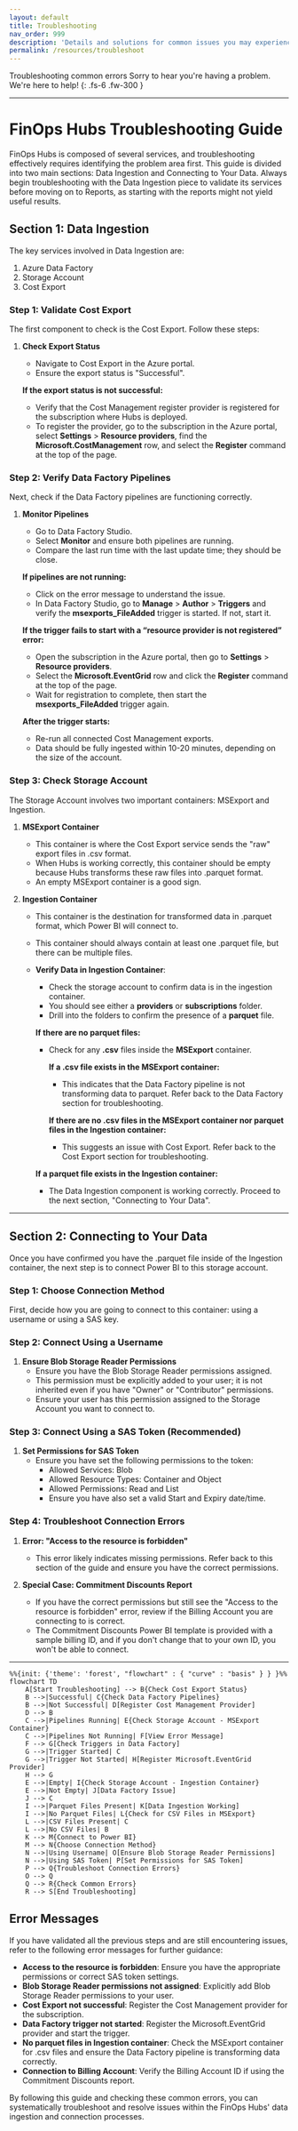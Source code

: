 ```yaml
---
layout: default
title: Troubleshooting
nav_order: 999
description: 'Details and solutions for common issues you may experience.'
permalink: /resources/troubleshoot
---
```


<span class="fs-9 d-block mb-4">Troubleshooting common errors</span>
Sorry to hear you're having a problem. We're here to help!
{: .fs-6 .fw-300 }

---

# FinOps Hubs Troubleshooting Guide

FinOps Hubs is composed of several services, and troubleshooting effectively requires identifying the problem area first. This guide is divided into two main sections: Data Ingestion and Connecting to Your Data. Always begin troubleshooting with the Data Ingestion piece to validate its services before moving on to Reports, as starting with the reports might not yield useful results.

## Section 1: Data Ingestion

The key services involved in Data Ingestion are:
1. Azure Data Factory
2. Storage Account
3. Cost Export

### Step 1: Validate Cost Export

The first component to check is the Cost Export. Follow these steps:

1. **Check Export Status**
   - Navigate to Cost Export in the Azure portal.
   - Ensure the export status is "Successful".
   
   **If the export status is not successful:**
   - Verify that the Cost Management register provider is registered for the subscription where Hubs is deployed.
   - To register the provider, go to the subscription in the Azure portal, select **Settings** > **Resource providers**, find the **Microsoft.CostManagement** row, and select the **Register** command at the top of the page.

### Step 2: Verify Data Factory Pipelines

Next, check if the Data Factory pipelines are functioning correctly.

1. **Monitor Pipelines**
   - Go to Data Factory Studio.
   - Select **Monitor** and ensure both pipelines are running.
   - Compare the last run time with the last update time; they should be close.

   **If pipelines are not running:**
   - Click on the error message to understand the issue.
   - In Data Factory Studio, go to **Manage** > **Author** > **Triggers** and verify the **msexports_FileAdded** trigger is started. If not, start it.
   
   **If the trigger fails to start with a “resource provider is not registered” error:**
   - Open the subscription in the Azure portal, then go to **Settings** > **Resource providers**.
   - Select the **Microsoft.EventGrid** row and click the **Register** command at the top of the page.
   - Wait for registration to complete, then start the **msexports_FileAdded** trigger again.

   **After the trigger starts:**
   - Re-run all connected Cost Management exports.
   - Data should be fully ingested within 10-20 minutes, depending on the size of the account.

### Step 3: Check Storage Account

The Storage Account involves two important containers: MSExport and Ingestion. 

1. **MSExport Container**
   - This container is where the Cost Export service sends the "raw" export files in .csv format.
   - When Hubs is working correctly, this container should be empty because Hubs transforms these raw files into .parquet format.
   - An empty MSExport container is a good sign.

2. **Ingestion Container**
   - This container is the destination for transformed data in .parquet format, which Power BI will connect to.
   - This container should always contain at least one .parquet file, but there can be multiple files.
   - **Verify Data in Ingestion Container**: 
     - Check the storage account to confirm data is in the ingestion container.
     - You should see either a **providers** or **subscriptions** folder.
     - Drill into the folders to confirm the presence of a **parquet** file.
     
     **If there are no parquet files:**
     - Check for any **.csv** files inside the **MSExport** container.
       
       **If a .csv file exists in the MSExport container:**
       - This indicates that the Data Factory pipeline is not transforming data to parquet. Refer back to the Data Factory section for troubleshooting.

       **If there are no .csv files in the MSExport container nor parquet files in the Ingestion container:**
       - This suggests an issue with Cost Export. Refer back to the Cost Export section for troubleshooting.

     **If a parquet file exists in the Ingestion container:**
     - The Data Ingestion component is working correctly. Proceed to the next section, "Connecting to Your Data".

---

## Section 2: Connecting to Your Data

Once you have confirmed you have the .parquet file inside of the Ingestion container, the next step is to connect Power BI to this storage account.

### Step 1: Choose Connection Method

First, decide how you are going to connect to this container: using a username or using a SAS key.

### Step 2: Connect Using a Username

1. **Ensure Blob Storage Reader Permissions**
   - Ensure you have the Blob Storage Reader permissions assigned.
   - This permission must be explicitly added to your user; it is not inherited even if you have "Owner" or "Contributor" permissions.
   - Ensure your user has this permission assigned to the Storage Account you want to connect to.

### Step 3: Connect Using a SAS Token (Recommended)

1. **Set Permissions for SAS Token**
   - Ensure you have set the following permissions to the token:
     - Allowed Services: Blob
     - Allowed Resource Types: Container and Object
     - Allowed Permissions: Read and List
     - Ensure you have also set a valid Start and Expiry date/time.

### Step 4: Troubleshoot Connection Errors

1. **Error: "Access to the resource is forbidden"**
   - This error likely indicates missing permissions. Refer back to this section of the guide and ensure you have the correct permissions.

2. **Special Case: Commitment Discounts Report**
   - If you have the correct permissions but still see the "Access to the resource is forbidden" error, review if the Billing Account you are connecting to is correct.
   - The Commitment Discounts Power BI template is provided with a sample billing ID, and if you don't change that to your own ID, you won't be able to connect.

---

```mermaid
%%{init: {'theme': 'forest', "flowchart" : { "curve" : "basis" } } }%%
flowchart TD
    A[Start Troubleshooting] --> B{Check Cost Export Status}
    B -->|Successful| C{Check Data Factory Pipelines}
    B -->|Not Successful| D[Register Cost Management Provider]
    D --> B
    C -->|Pipelines Running| E{Check Storage Account - MSExport Container}
    C -->|Pipelines Not Running| F[View Error Message]
    F --> G[Check Triggers in Data Factory]
    G -->|Trigger Started| C
    G -->|Trigger Not Started| H[Register Microsoft.EventGrid Provider]
    H --> G
    E -->|Empty| I{Check Storage Account - Ingestion Container}
    E -->|Not Empty| J[Data Factory Issue]
    J --> C
    I -->|Parquet Files Present| K[Data Ingestion Working]
    I -->|No Parquet Files| L{Check for CSV Files in MSExport}
    L -->|CSV Files Present| C
    L -->|No CSV Files| B
    K --> M{Connect to Power BI}
    M --> N{Choose Connection Method}
    N -->|Using Username| O[Ensure Blob Storage Reader Permissions]
    N -->|Using SAS Token| P[Set Permissions for SAS Token]
    P --> Q{Troubleshoot Connection Errors}
    O --> Q
    Q --> R{Check Common Errors}
    R --> S[End Troubleshooting]

```



## Error Messages

If you have validated all the previous steps and are still encountering issues, refer to the following error messages for further guidance:

- **Access to the resource is forbidden**: Ensure you have the appropriate permissions or correct SAS token settings.
- **Blob Storage Reader permissions not assigned**: Explicitly add Blob Storage Reader permissions to your user.
- **Cost Export not successful**: Register the Cost Management provider for the subscription.
- **Data Factory trigger not started**: Register the Microsoft.EventGrid provider and start the trigger.
- **No parquet files in Ingestion container**: Check the MSExport container for .csv files and ensure the Data Factory pipeline is transforming data correctly.
- **Connection to Billing Account**: Verify the Billing Account ID if using the Commitment Discounts report.

By following this guide and checking these common errors, you can systematically troubleshoot and resolve issues within the FinOps Hubs' data ingestion and connection processes.

